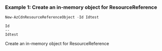 ### Example 1: Create an in-memory object for ResourceReference
```powershell
New-AzCdnResourceReferenceObject -Id Idtest
```

```output
Id
--
Idtest
```

Create an in-memory object for ResourceReference